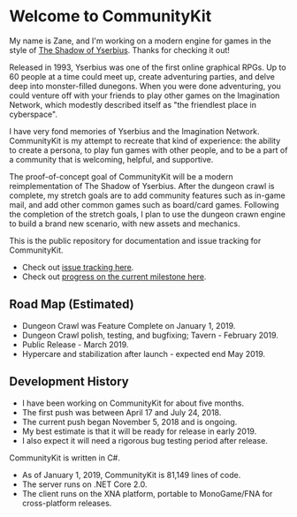 # Welcome to CommunityKit
My name is Zane, and I'm working on a modern engine for games in the style of [The Shadow of Yserbius](https://en.wikipedia.org/wiki/The_Shadow_of_Yserbius). Thanks for checking it out!

Released in 1993, Yserbius was one of the first online graphical RPGs. Up to 60 people at a time could meet up, create adventuring parties, and delve deep into monster-filled dunegons. When you were done adventuring, you could venture off with your friends to play other games on the Imagination Network, which modestly described itself as "the friendlest place in cyberspace".

I have very fond memories of Yserbius and the Imagination Network. CommunityKit is my attempt to recreate that kind of experience: the ability to create a persona, to play fun games with other people, and to be a part of a community that is welcoming, helpful, and supportive. 

The proof-of-concept goal of CommunityKit will be a modern reimplementation of The Shadow of Yserbius. After the dungeon crawl is complete, my stretch goals are to add community features such as in-game mail, and add other common games such as board/card games. Following the completion of the stretch goals, I plan to use the dungeon crawn engine to build a brand new scenario, with new assets and mechanics.

This is the public repository for documentation and issue tracking for CommunityKit.
* Check out [issue tracking here](https://github.com/ZaneDubya/CommunityKitPublic/issues).
* Check out [progress on the current milestone here](https://github.com/ZaneDubya/CommunityKitPublic/milestone/5).

## Road Map (Estimated)
* Dungeon Crawl was Feature Complete on January 1, 2019.
* Dungeon Crawl polish, testing, and bugfixing; Tavern - February 2019.
* Public Release - March 2019.
* Hypercare and stabilization after launch - expected end May 2019.

## Development History
* I have been working on CommunityKit for about five months.
* The first push was between April 17 and July 24, 2018.
* The current push began November 5, 2018 and is ongoing.
* My best estimate is that it will be ready for release in early 2019.
* I also expect it will need a rigorous bug testing period after release.

CommunityKit is written in C#.
* As of January 1, 2019, CommunityKit is 81,149 lines of code. 
* The server runs on .NET Core 2.0.
* The client runs on the XNA platform, portable to MonoGame/FNA for cross-platform releases.
